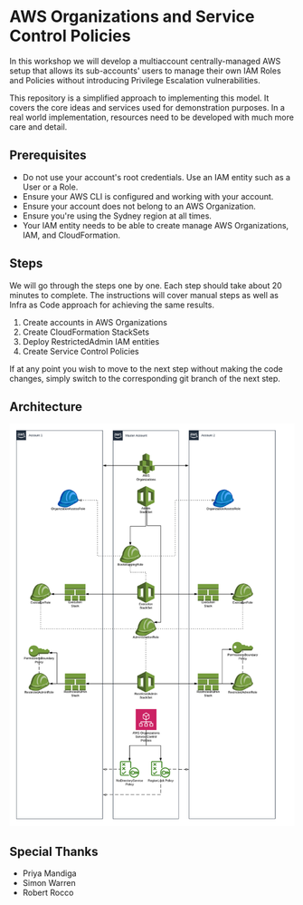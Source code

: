 # AWS Organizations and Service Control Policies

In this workshop we will develop a multiaccount centrally-managed AWS setup
that allows its sub-accounts' users to manage their own IAM Roles and Policies
without introducing Privilege Escalation vulnerabilities.

This repository is a simplified approach to implementing this model. It covers
the core ideas and services used for demonstration purposes. In a real world
implementation, resources need to be developed with much more care and detail. 

## Prerequisites

*   Do not use your account's root credentials. Use an IAM entity such as a
    User or a Role.
*   Ensure your AWS CLI is configured and working with your account.
*   Ensure your account does not belong to an AWS Organization.
*   Ensure you're using the Sydney region at all times.
*   Your IAM entity needs to be able to create manage AWS Organizations, IAM,
    and CloudFormation.

## Steps

We will go through the steps one by one. Each step should take about 20 minutes
to complete. The instructions will cover manual steps as well as Infra as Code
approach for achieving the same results.

1.  Create accounts in AWS Organizations
1.  Create CloudFormation StackSets
1.  Deploy RestrictedAdmin IAM entities
1.  Create Service Control Policies

If at any point you wish to move to the next step without making the code
changes, simply switch to the corresponding git branch of the next step.

## Architecture

![Architecture](./diagrams/architecture.png)

## Special Thanks
*   Priya Mandiga
*   Simon Warren
*   Robert Rocco
